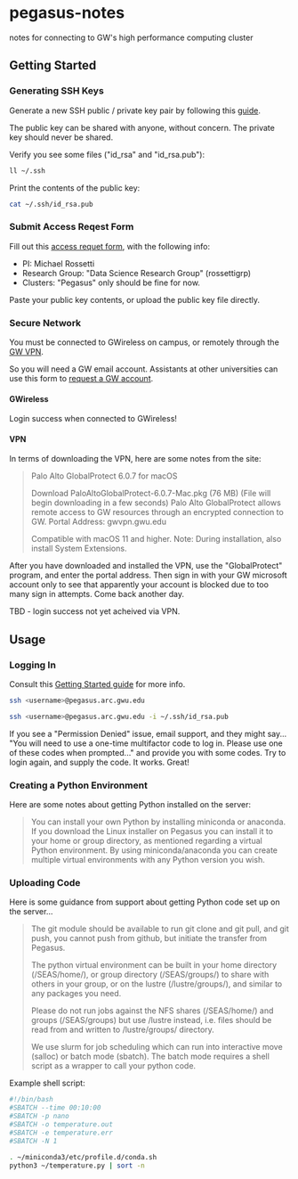 # pegasus-notes

notes for connecting to GW's high performance computing cluster

## Getting Started

### Generating SSH Keys

Generate a new SSH public / private key pair by following this [guide](https://docs.github.com/en/authentication/connecting-to-github-with-ssh/generating-a-new-ssh-key-and-adding-it-to-the-ssh-agent).

The public key can be shared with anyone, without concern. The private key should never be shared.

Verify you see some files ("id_rsa" and "id_rsa.pub"):

```sh
ll ~/.ssh
```

Print the contents of the public key:

```sh
cat ~/.ssh/id_rsa.pub
```

### Submit Access Reqest Form

Fill out this [access requet form](https://hpc.gwu.edu/getting-access/), with the following info:

  + PI: Michael Rossetti
  + Research Group: "Data Science Research Group" (rossettigrp)
  + Clusters: "Pegasus" only should be fine for now.

Paste your public key contents, or upload the public key file directly.

### Secure Network

You must be connected to GWireless on campus, or remotely through the [GW VPN](https://it.gwu.edu/vpn-global-protect).

So you will need a GW email account. Assistants at other universities can use this form to [request a GW account](https://my.gwu.edu/mod/accounts/affiliates/index.cfm).

#### GWireless

Login success when connected to GWireless!

#### VPN

In terms of downloading the VPN, here are some notes from the site:

> Palo Alto GlobalProtect 6.0.7 for macOS
>
> Download PaloAltoGlobalProtect-6.0.7-Mac.pkg (76 MB) (File will begin downloading in a few seconds)
> Palo Alto GlobalProtect allows remote access to GW resources through an encrypted connection to GW. Portal Address: gwvpn.gwu.edu
>
>Compatible with macOS 11 and higher. Note: During installation, also install System Extensions.

After you have downloaded and installed the VPN, use the "GlobalProtect" program, and enter the portal address. Then sign in with your GW microsoft account only to see that apparently your account is blocked due to too many sign in attempts. Come back another day.

TBD - login success not yet acheived via VPN.

## Usage

### Logging In

Consult this [Getting Started guide](https://hpc.gwu.edu/documentation/getting-started-guide/) for more info.


```sh
ssh <username>@pegasus.arc.gwu.edu

ssh <username>@pegasus.arc.gwu.edu -i ~/.ssh/id_rsa.pub
```

If you see a "Permission Denied" issue, email support, and they might say... "You will need to use a one-time multifactor code to log in. Please use one of these codes when prompted..." and provide you with some codes. Try to login again, and supply the code. It works. Great!

### Creating a Python Environment

Here are some notes about getting Python installed on the server:

> You can install your own Python by installing miniconda or anaconda. If you download the Linux installer on Pegasus you can install it to your home or group directory, as mentioned regarding a virtual Python environment. By using miniconda/anaconda you can create multiple virtual environments with any Python version you wish.

### Uploading Code


Here is some guidance from support about getting Python code set up on the server...

> The git module should be available to run git clone and git pull, and git push, you cannot push from github, but initiate the transfer from Pegasus.
>
> The python virtual environment can be built in your home directory (/SEAS/home/<username>), or group directory (/SEAS/groups/<groupname>) to share with others in your group, or on the lustre (/lustre/groups/<groupname>), and similar to any packages you need.
>
> Please do not run jobs against the NFS shares (/SEAS/home/) and groups (/SEAS/groups) but use /lustre instead, i.e. files should be read from and written to /lustre/groups/<groupname> directory.
>
> We use slurm for job scheduling which can run into interactive move (salloc) or batch mode (sbatch). The batch mode requires a shell script as a wrapper to call your python code.

Example shell script:

```sh
#!/bin/bash
#SBATCH --time 00:10:00
#SBATCH -p nano
#SBATCH -o temperature.out
#SBATCH -e temperature.err
#SBATCH -N 1

. ~/miniconda3/etc/profile.d/conda.sh
python3 ~/temperature.py | sort -n
```
